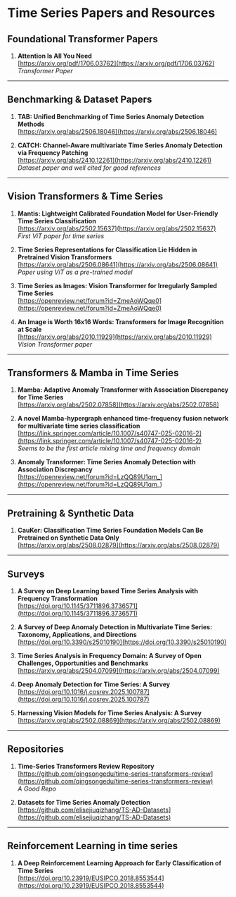 # Time Series Papers and Resources

## Foundational Transformer Papers

1. **Attention Is All You Need**  
   [https://arxiv.org/pdf/1706.03762](https://arxiv.org/pdf/1706.03762)  
   *Transformer Paper*

---

## Benchmarking & Dataset Papers

1. **TAB: Unified Benchmarking of Time Series Anomaly Detection Methods**  
   [https://arxiv.org/abs/2506.18046](https://arxiv.org/abs/2506.18046)

2. **CATCH: Channel-Aware multivariate Time Series Anomaly Detection via Frequency Patching**  
   [https://arxiv.org/abs/2410.12261](https://arxiv.org/abs/2410.12261)  
   *Dataset paper and well cited for good references*

---

## Vision Transformers & Time Series

1. **Mantis: Lightweight Calibrated Foundation Model for User-Friendly Time Series Classification**  
   [https://arxiv.org/abs/2502.15637](https://arxiv.org/abs/2502.15637)  
   *First ViT paper for time series*

2. **Time Series Representations for Classification Lie Hidden in Pretrained Vision Transformers**  
   [https://arxiv.org/abs/2506.08641](https://arxiv.org/abs/2506.08641)  
   *Paper using ViT as a pre-trained model*

3. **Time Series as Images: Vision Transformer for Irregularly Sampled Time Series**  
   [https://openreview.net/forum?id=ZmeAoWQqe0](https://openreview.net/forum?id=ZmeAoWQqe0)

4. **An Image is Worth 16x16 Words: Transformers for Image Recognition at Scale**  
   [https://arxiv.org/abs/2010.11929](https://arxiv.org/abs/2010.11929)  
   *Vision Transformer paper*

---

## Transformers & Mamba in Time Series

1. **Mamba: Adaptive Anomaly Transformer with Association Discrepancy for Time Series**  
   [https://arxiv.org/abs/2502.07858](https://arxiv.org/abs/2502.07858)

2. **A novel Mamba-hypergraph enhanced time-frequency fusion network for multivariate time series classification**  
   [https://link.springer.com/article/10.1007/s40747-025-02016-2](https://link.springer.com/article/10.1007/s40747-025-02016-2)  
   *Seems to be the first article mixing time and frequency domain*

3. **Anomaly Transformer: Time Series Anomaly Detection with Association Discrepancy**  
   [https://openreview.net/forum?id=LzQQ89U1qm_](https://openreview.net/forum?id=LzQQ89U1qm_)

---

## Pretraining & Synthetic Data

1. **CauKer: Classification Time Series Foundation Models Can Be Pretrained on Synthetic Data Only**  
   [https://arxiv.org/abs/2508.02879](https://arxiv.org/abs/2508.02879)

---

## Surveys

1. **A Survey on Deep Learning based Time Series Analysis with Frequency Transformation**  
   [https://doi.org/10.1145/3711896.3736571](https://doi.org/10.1145/3711896.3736571)

2. **A Survey of Deep Anomaly Detection in Multivariate Time Series: Taxonomy, Applications, and Directions**  
   [https://doi.org/10.3390/s25010190](https://doi.org/10.3390/s25010190)

3. **Time Series Analysis in Frequency Domain: A Survey of Open Challenges, Opportunities and Benchmarks**  
   [https://arxiv.org/abs/2504.07099](https://arxiv.org/abs/2504.07099)

4. **Deep Anomaly Detection for Time Series: A Survey**  
   [https://doi.org/10.1016/j.cosrev.2025.100787](https://doi.org/10.1016/j.cosrev.2025.100787)

5. **Harnessing Vision Models for Time Series Analysis: A Survey**  
   [https://arxiv.org/abs/2502.08869](https://arxiv.org/abs/2502.08869)

---

## Repositories

1. **Time-Series Transformers Review Repository**  
   [https://github.com/qingsongedu/time-series-transformers-review](https://github.com/qingsongedu/time-series-transformers-review)  
   *A Good Repo*

2. **Datasets for Time Series Anomaly Detection**  
   [https://github.com/elisejiuqizhang/TS-AD-Datasets](https://github.com/elisejiuqizhang/TS-AD-Datasets)

---

## Reinforcement Learning in time series

1. **A Deep Reinforcement Learning Approach for Early Classification of Time Series**  
   [https://doi.org/10.23919/EUSIPCO.2018.8553544](https://doi.org/10.23919/EUSIPCO.2018.8553544)

